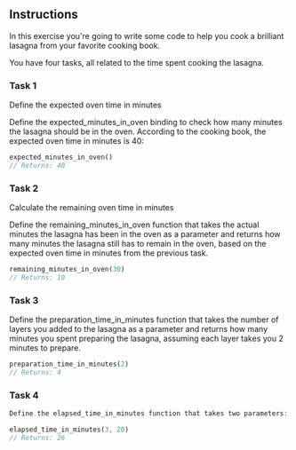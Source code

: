 ## Instructions

In this exercise you're going to write some code to help you cook a brilliant lasagna from your favorite cooking book.

You have four tasks, all related to the time spent cooking the lasagna.

### Task 1

Define the expected oven time in minutes

Define the expected_minutes_in_oven binding to check how many minutes the lasagna should be in the oven. According to the cooking book, the expected oven time in minutes is 40:

```rs
expected_minutes_in_oven()
// Returns: 40
```

### Task 2

Calculate the remaining oven time in minutes

Define the remaining_minutes_in_oven function that takes the actual minutes the lasagna has been in the oven as a parameter and returns how many minutes the lasagna still has to remain in the oven, based on the expected oven time in minutes from the previous task.

```rs
remaining_minutes_in_oven(30)
// Returns: 10
```

### Task 3

Define the preparation_time_in_minutes function that takes the number of layers you added to the lasagna as a parameter and returns how many minutes you spent preparing the lasagna, assuming each layer takes you 2 minutes to prepare.

```rs
preparation_time_in_minutes(2)
// Returns: 4
```

### Task 4

```rs
Define the elapsed_time_in_minutes function that takes two parameters: the first parameter is the number of layers you added to the lasagna, and the second parameter is the number of minutes the lasagna has been in the oven. The function should return how many minutes you've worked on cooking the lasagna, which is the sum of the preparation time in minutes, and the time in minutes the lasagna has spent in the oven at the moment.
```

```rs
elapsed_time_in_minutes(3, 20)
// Returns: 26
```







